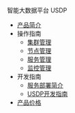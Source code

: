 <div class="sidebar_title icon_uhadoop"> 智能大数据平台 USDP </div>

* [产品简介](/USDP/intro.md)
* 操作指南
    * [集群管理](/USDP/operate/cluster)
    * [节点管理](/USDP/operate/node)
    * [服务管理](/USDP/operate/service)
    * [监控管理](/USDP/operate/monitor)
* 开发指南
    * [服务部署简介](/USDP/developer/intro)
    * [USDP开发指南](/USDP/developer/hdfs)
* [产品价格](/USDP/price)
